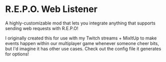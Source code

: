 # R.E.P.O. Web Listener
A highly-customizable mod that lets you integrate anything that supports sending web requests with R.E.P.O!

I originally created this for use with my Twitch streams + MixItUp to make events happen within our multiplayer game whenever someone cheer bits, but I'd imagine it has other use cases. Check out the config file it generates for options!